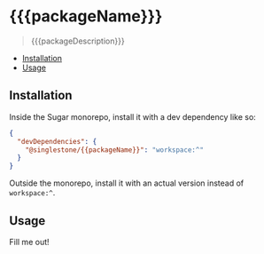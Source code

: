 # {{{packageName}}}

> {{{packageDescription}}}

<!-- START doctoc generated TOC please keep comment here to allow auto update -->
<!-- DON'T EDIT THIS SECTION, INSTEAD RE-RUN doctoc TO UPDATE -->

- [Installation](#installation)
- [Usage](#usage)

<!-- END doctoc generated TOC please keep comment here to allow auto update -->

## Installation

Inside the Sugar monorepo, install it with a dev dependency like so:

```json
{
  "devDependencies": {
    "@singlestone/{{packageName}}": "workspace:^"
  }
}
```

Outside the monorepo, install it with an actual version instead of `workspace:^`.

## Usage

Fill me out!
